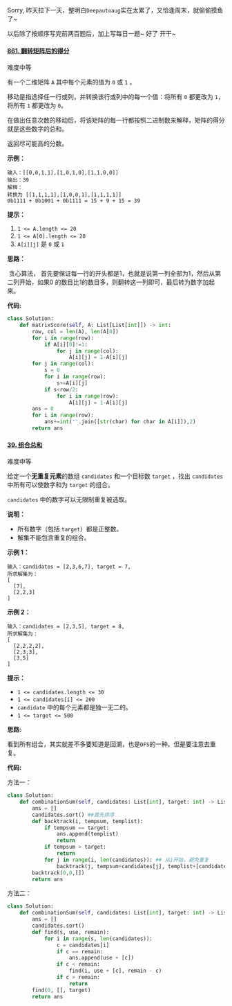 Sorry, 昨天拉下一天，整明白`Deepautoaug`实在太累了，又恰逢周末，就偷偷摸鱼了~

以后除了按顺序写完前两百题后，加上写每日一题~  好了 开干~

#### [861. 翻转矩阵后的得分](https://leetcode-cn.com/problems/score-after-flipping-matrix/)

难度中等

有一个二维矩阵 `A` 其中每个元素的值为 `0` 或 `1` 。

移动是指选择任一行或列，并转换该行或列中的每一个值：将所有 `0` 都更改为 `1`，将所有 `1` 都更改为 `0`。

在做出任意次数的移动后，将该矩阵的每一行都按照二进制数来解释，矩阵的得分就是这些数字的总和。

返回尽可能高的分数。

**示例：**

```
输入：[[0,0,1,1],[1,0,1,0],[1,1,0,0]]
输出：39
解释：
转换为 [[1,1,1,1],[1,0,0,1],[1,1,1,1]]
0b1111 + 0b1001 + 0b1111 = 15 + 9 + 15 = 39
```

 

**提示：**

1. `1 <= A.length <= 20`
2. `1 <= A[0].length <= 20`
3. `A[i][j]` 是 `0` 或 `1`

**思路：**

​	贪心算法， 首先要保证每一行的开头都是1，也就是说第一列全部为1，然后从第二列开始，如果0 的数目比1的数目多，则翻转这一列即可，最后转为数字加起来。

**代码:**

```python
class Solution:
    def matrixScore(self, A: List[List[int]]) -> int:
        row, col = len(A), len(A[0])
        for i in range(row):
            if A[i][0]!=1:
                for j in range(col):
                    A[i][j] = 1-A[i][j]
        for j in range(col):
            s = 0
            for i in range(row):
                s+=A[i][j]
            if s<row/2:
                for i in range(row):
                    A[i][j] = 1-A[i][j]
        ans = 0
        for i in range(row):
            ans+=int(''.join([str(char) for char in A[i]]),2)
        return ans
```



#### [39. 组合总和](https://leetcode-cn.com/problems/combination-sum/)

难度中等

给定一个**无重复元素**的数组 `candidates` 和一个目标数 `target` ，找出 `candidates` 中所有可以使数字和为 `target` 的组合。

`candidates` 中的数字可以无限制重复被选取。

**说明：**

- 所有数字（包括 `target`）都是正整数。
- 解集不能包含重复的组合。 

**示例 1：**

```
输入：candidates = [2,3,6,7], target = 7,
所求解集为：
[
  [7],
  [2,2,3]
]
```

**示例 2：**

```
输入：candidates = [2,3,5], target = 8,
所求解集为：
[
  [2,2,2,2],
  [2,3,3],
  [3,5]
]
```

 

**提示：**

- `1 <= candidates.length <= 30`
- `1 <= candidates[i] <= 200`
- `candidate` 中的每个元素都是独一无二的。
- `1 <= target <= 500`

**思路:**

​	看到所有组合，其实就差不多要知道是回溯，也是`DFS`的一种。但是要注意去重复。

**代码:**

方法一：

```python
class Solution:
    def combinationSum(self, candidates: List[int], target: int) -> List[List[int]]:
        ans = []
        candidates.sort() ##首先排序
        def backtrack(i, tempsum, templist):
            if tempsum == target:
                ans.append(templist)
                return 
            if tempsum > target:
                return
            for j in range(i, len(candidates)): ## 从i开始，避免重复
                backtrack(j, tempsum+candidates[j], templist+[candidates[j]])
        backtrack(0,0,[])
        return ans
```

方法二：

```python
class Solution:
    def combinationSum(self, candidates: List[int], target: int) -> List[List[int]]:
        ans = []
        candidates.sort()
        def find(s, use, remain):
            for i in range(s, len(candidates)):
                c = candidates[i]
                if c == remain:
                    ans.append(use + [c])
                if c < remain:
                    find(i, use + [c], remain - c)
                if c > remain:
                    return
        find(0, [], target)
        return ans

```




